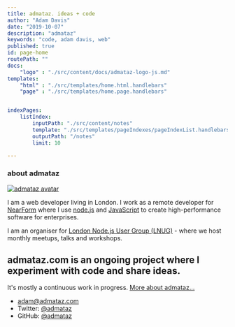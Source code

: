 ```yaml
---
title: admataz. ideas + code
author: "Adam Davis"
date: "2019-10-07"
description: "admataz"
keywords: "code, adam davis, web"
published: true
id: page-home
routePath: ""
docs:
    "logo" : "./src/content/docs/admataz-logo-js.md"
templates:
    "html" : "./src/templates/home.html.handlebars"
    "page" : "./src/templates/home.page.handlebars"


indexPages:
    listIndex:
        inputPath: "./src/content/notes"
        template: "./src/templates/pageIndexes/pageIndexList.handlebars"
        outputPath: "/notes"
        limit: 10

---
```


<span class="icon">

### about admataz

[![admataz avatar](/assets/images/admataz-avatar.png)](https://twitter.com/admataz)

I am a web developer living in London. I work as a remote developer for [NearForm](https://nearform.com) where I use [node.js](https://nodejs.org) and [JavaScript](https://developer.mozilla.org/en-US/docs/Web/JavaScript) to create high-performance software for enterprises.

I am an organiser for [London Node.js User Group (LNUG)](https://lnug.org)  - where we host monthly meetups, talks and workshops.

## admataz.com is an ongoing project where I experiment with code and share ideas.

It's mostly a continuous work in progress. [More about admataz...](/about)


<div class="contact-details">

- [adam@admataz.com](mailto:adam@admataz.com)
- Twitter: [@admataz](https://twitter.com/admataz)
- GitHub: [@admataz](https://github.com/admataz)

</div>



</span>
